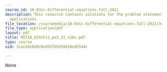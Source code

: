 ```yaml
---
course_id: 18-03sc-differential-equations-fall-2011
description: This resource contains solutions for the problem statements related to
  applications.
file_location: /coursemedia/18-03sc-differential-equations-fall-2011/3cacbde6e024e8557b5d58420ed5544c_MIT18_03SCF11_ps5_II_s20s.pdf
file_type: application/pdf
layout: pdf
title: MIT18_03SCF11_ps5_II_s20s.pdf
type: course
uid: 3cacbde6e024e8557b5d58420ed5544c

---
```

None